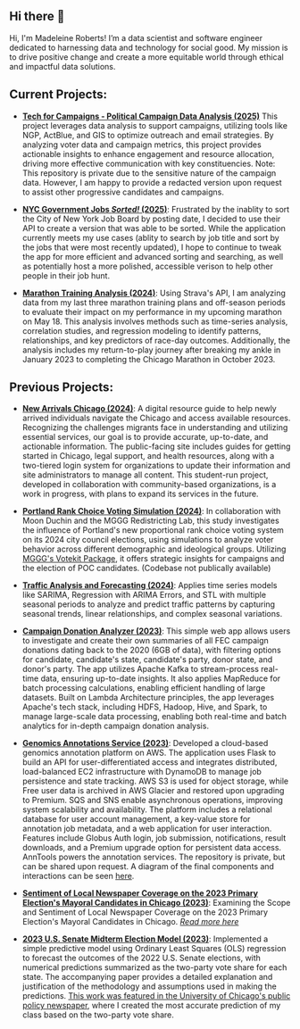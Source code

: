 ## Hi there 👋

Hi, I'm Madeleine Roberts! I’m a data scientist and software engineer dedicated to harnessing data and technology for social good. My mission is to drive positive change and create a more equitable world through ethical and impactful data solutions.

## Current Projects:  
- **[Tech for Campaigns - Political Campaign Data Analysis (2025)](https://github.com/MadeleineKRoberts/JoeTateVoterFileWork)**
This project leverages data analysis to support campaigns, utilizing tools like NGP, ActBlue, and GIS to optimize outreach and email strategies. By analyzing voter data and campaign metrics, this project provides actionable insights to enhance engagement and resource allocation, driving more effective communication with key constituencies. Note: This repository is private due to the sensitive nature of the campaign data. However, I am happy to provide a redacted version upon request to assist other progressive candidates and campaigns.

- **[NYC Government Jobs _Sorted!_ (2025)](https://github.com/MadeleineKRoberts/nyc_gov_jobs_sorted)**: Frustrated by the inablity to sort the City of New York Job Board by posting date, I decided to use their API to create a version that was able to be sorted. While the application currently meets my use cases (ablity to search by job title and sort by the jobs that were most recently updated), I hope to continue to tweak the app for more efficient and advanced sorting and searching, as well as potentially host a more polished, accessible verison to help other people in their job hunt.
  
- **[Marathon Training Analysis (2024)](https://github.com/MadeleineKRoberts/marathon_training_analysis)**: Using Strava's API, I am analyzing data from my last three marathon training plans and off-season periods to evaluate their impact on my performance in my upcoming marathon on May 18. This analysis involves methods such as time-series analysis, correlation studies, and regression modeling to identify patterns, relationships, and key predictors of race-day outcomes. Additionally, the analysis includes my return-to-play journey after breaking my ankle in January 2023 to completing the Chicago Marathon in October 2023.

## Previous Projects:
- **[New Arrivals Chicago (2024)](https://github.com/uchicago-capp-30320/new-arrivals-chi)**: A digital resource guide to help newly arrived individuals navigate the Chicago and access available resources. Recognizing the challenges migrants face in understanding and utilizing essential services, our goal is to provide accurate, up-to-date, and actionable information. The public-facing site includes guides for getting started in Chicago, legal support, and health resources, along with a two-tiered login system for organizations to update their information and site administrators to manage all content. This student-run project, developed in collaboration with community-based organizations, is a work in progress, with plans to expand its services in the future.

- **[Portland Rank Choice Voting Simulation (2024)](https://github.com/MadeleineKRoberts/Portland-RCV)**: In collaboration with Moon Duchin and the MGGG Redistricting Lab, this study investigates the influence of Portland's new proportional rank choice voting system on its 2024 city council elections, using simulations to analyze voter behavior across different demographic and ideological groups. Utilizing [MGGG's Votekit Package](https://github.com/mggg/VoteKit), it offers strategic insights for campaigns and the election of POC candidates. (Codebase not publically available) 

- **[Traffic Analysis and Forecasting (2024)](https://github.com/MadeleineKRoberts/traffic_time_series)**: Applies time series models like SARIMA, Regression with ARIMA Errors, and STL with multiple seasonal periods to analyze and predict traffic patterns by capturing seasonal trends, linear relationships, and complex seasonal variations.

- **[Campaign Donation Analyzer (2023)](https://github.com/MadeleineKRoberts/FEC_Big_Data_Analysis)**: This simple web app allows users to investigate and create their own summaries of all FEC campaign donations dating back to the 2020 (6GB of data), with filtering options for candidate, candidate's state, candidate's party, donor state, and donor's party. The app utilizes Apache Kafka to stream-process real-time data, ensuring up-to-date insights. It also applies MapReduce for batch processing calculations, enabling efficient handling of large datasets. Built on Lambda Architecture principles, the app leverages Apache's tech stack, including HDFS, Hadoop, Hive, and Spark, to manage large-scale data processing, enabling both real-time and batch analytics for in-depth campaign donation analysis.
  
- **[Genomics Annotations Service (2023)](https://github.com/MadeleineKRoberts/cloud_based_application)**: Developed a cloud-based genomics annotation platform on AWS. The application uses Flask to build an API for user-differentiated access and integrates distributed, load-balanced EC2 infrastructure with DynamoDB to manage job persistence and state tracking. AWS S3 is used for object storage, while Free user data is archived in AWS Glacier and restored upon upgrading to Premium. SQS and SNS enable asynchronous operations, improving system scalability and availability. The platform includes a relational database for user account management, a key-value store for annotation job metadata, and a web application for user interaction. Features include Globus Auth login, job submission, notifications, result downloads, and a Premium upgrade option for persistent data access. AnnTools powers the annotation services. The repository is private, but can be shared upon request. A diagram of the final components and interactions can be seen [here](https://github.com/MadeleineKRoberts/madeleinekroberts/blob/main/references/GAS_diagram.png).

- **[Sentiment of Local Newspaper Coverage on the 2023 Primary Election's Mayoral Candidates in Chicago (2023)](https://github.com/uchicago-mscapp-projects/databased_project)**: Examining the Scope and Sentiment of Local Newspaper Coverage on the 2023 Primary Election's Mayoral Candidates in Chicago. [*Read more here*](https://github.com/uchicago-mscapp-projects/databased_project/blob/ec9233f17a1cf63b676e113b3484415c2df6aad5/proj-paper.pdf)

- **[2023 U.S. Senate Midterm Election Model (2023)](https://github.com/MadeleineKRoberts/2022_midterms_senate_prediction)**: Implemented a simple predictive model using Ordinary Least Squares (OLS) regression to forecast the outcomes of the 2022 U.S. Senate elections, with numerical predictions summarized as the two-party vote share for each state. The accompanying paper provides a detailed explanation and justification of the methodology and assumptions used in making the predictions. [This work was featured in the University of Chicago's public policy newspaper](https://harris.uchicago.edu/news-events/news/prognosticators-harris-class-attempts-predict-2022-midterm-election-results), where I created the most accurate prediction of my class based on the two-party vote share.
